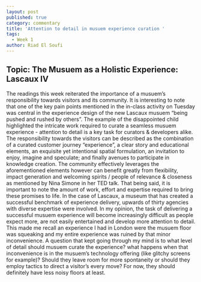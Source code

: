 ```yaml
---
layout: post
published: true
category: commentary
title: 'Attention to detail in musuem experience curation '
tags:
  - Week 1
author: Riad El Soufi
---
```

## Topic: The Musuem as a Holistic Experience: Lascaux IV 

The readings this week reiterated the importance of a musuem’s responsibility towards visitors and its community. It is interesting to note that one of the key pain points mentioned in the in-class activity on Tuesday was central in the experience design of the new Lascaux musuem “being pushed and rushed by others”. The example of the disappointed child highlighted the intricate work required to curate a seamless musuem experience - attention to detail is a key task for curators & developers alike.  
The responsibility towards the visitors can be described as the combination of a curated customer journey “experience”, a clear story and educational elements, an exquisite yet intentional spatial formulation, an invitation to enjoy, imagine and speculate; and finally avenues to participate in knowledge creation. The community effectively leverages the aforementioned elements however can benefit greatly from flexibility, impact generation and welcoming spirits / people of relevance & closeness as mentioned by Nina Simone in her TED talk. That being said, it is important to note the amount of work, effort and expertise required to bring these promises to life. In the case of Lascaux, a museum that has created a successful benchmark of experience delivery, upwards of thirty agencies  with diverse expertise were involved. In my opinion, the task of delivering a successful musuem experience will become increasingly difficult as people expect more, are not easily entertained and develop more attention to detail. This made me recall an experience I had in London were the musuem floor was squeaking and my entire experience was ruined by that minor inconvenience. A question that kept going through my mind is to what level of detail should musuem curate the experience? what happens when that inconvenience is in the musuem’s technology offering (like glitchy screens for example)? Should they leave room for more spontaneity or should they employ tactics to direct a visitor’s every move? For now, they should definitely have less noisy floors at least.   
